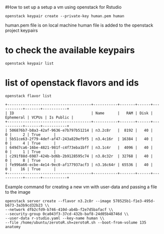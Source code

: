 
#How to set up a setup a vm using openstack for Rstudio

```
openstack keypair create --private-key human.pem human 
```
human.pem file is on local machine 
human file is added to the openstack project keypairs

# to check the available keypairs 
```
openstack keypair list
```

 # list of openstack flavors and ids
```
openstack flavor list

+--------------------------------------+-----------+-------+------+-----------+-------+-----------+
| ID                                   | Name      |   RAM | Disk | Ephemeral | VCPUs | Is Public |
+--------------------------------------+-----------+-------+------+-----------+-------+-----------+
| 506876b7-b8a3-42af-9636-e7b797b51214 | n3.2c8r   |  8192 |   40 |         0 |     2 | True      |
| 5b51ce63-2f79-4def-af47-243a829ef9f5 | n3.4c16r  | 16384 |   40 |         0 |     4 | True      |
| 649d7ca6-16be-4821-981f-c4f73eba1bff | n3.1c4r   |  4096 |   40 |         0 |     1 | True      |
| c291f88d-6987-424b-bd6b-2b9128595c74 | n3.8c32r  | 32768 |   40 |         0 |     8 | True      |
| fe996a66-ecbe-4e14-9ec0-af177937acf3 | n3.16c64r | 65536 |   40 |         0 |    16 | True      |
+--------------------------------------+-----------+-------+------+-----------+-------+-----------+
```

Example command for creating a new vm with user-data and passing a file to the image
```
openstack server create --flavor n3.2c8r --image 578525b1-f1e3-495d-b673-3a3b9cd32b23 \\
--network dfb2cfd9-b746-410d-ab4b-f2e7d5bafacf \\
--security-group 0ca043f3-37cd-432b-baf8-24d05b48746d \\
--user-data r-studio.yaml --key-name human \\
--file /home/ubuntu/zerotoR.sh=zerotoR.sh --boot-from-volume 135 anatomy
```



